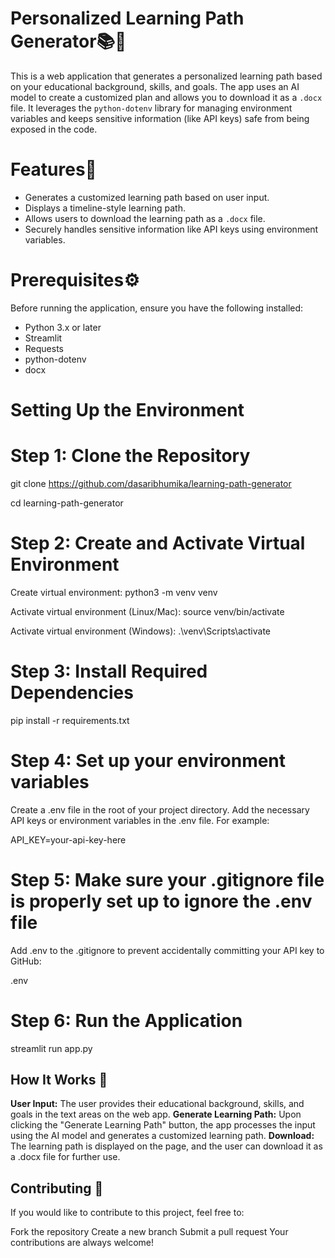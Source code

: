 # Personalized Learning Path Generator📚🚀

This is a web application that generates a personalized learning path based on your educational background, skills, and goals. The app uses an AI model to create a customized plan and allows you to download it as a `.docx` file. It leverages the `python-dotenv` library for managing environment variables and keeps sensitive information (like API keys) safe from being exposed in the code.

# Features🌟
- Generates a customized learning path based on user input.
- Displays a timeline-style learning path.
- Allows users to download the learning path as a `.docx` file.
- Securely handles sensitive information like API keys using environment variables.

# Prerequisites⚙️

Before running the application, ensure you have the following installed:
- Python 3.x or later
- Streamlit
- Requests
- python-dotenv
- docx

# Setting Up the Environment 
# Step 1: Clone the Repository
git clone https://github.com/dasaribhumika/learning-path-generator

cd learning-path-generator

# Step 2: Create and Activate Virtual Environment
Create virtual environment:
python3 -m venv venv

Activate virtual environment (Linux/Mac):
source venv/bin/activate

Activate virtual environment (Windows):
.\venv\Scripts\activate

# Step 3: Install Required Dependencies
pip install -r requirements.txt

# Step 4: Set up your environment variables
Create a .env file in the root of your project directory.
Add the necessary API keys or environment variables in the .env file. For example:

API_KEY=your-api-key-here


# Step 5: Make sure your .gitignore file is properly set up to ignore the .env file
Add .env to the .gitignore to prevent accidentally committing your API key to GitHub:

.env

# Step 6: Run the Application
streamlit run app.py

## How It Works 🤖
**User Input:** The user provides their educational background, skills, and goals in the text areas on the web app.
**Generate Learning Path:** Upon clicking the "Generate Learning Path" button, the app processes the input using the AI model and generates a customized learning path.
**Download:** The learning path is displayed on the page, and the user can download it as a .docx file for further use.

## Contributing 🤝
If you would like to contribute to this project, feel free to:

Fork the repository
Create a new branch
Submit a pull request
Your contributions are always welcome!

